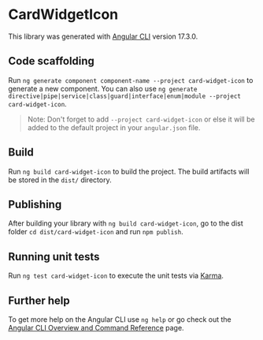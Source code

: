 # CardWidgetIcon

This library was generated with [Angular CLI](https://github.com/angular/angular-cli) version 17.3.0.

## Code scaffolding

Run `ng generate component component-name --project card-widget-icon` to generate a new component. You can also use `ng generate directive|pipe|service|class|guard|interface|enum|module --project card-widget-icon`.
> Note: Don't forget to add `--project card-widget-icon` or else it will be added to the default project in your `angular.json` file. 

## Build

Run `ng build card-widget-icon` to build the project. The build artifacts will be stored in the `dist/` directory.

## Publishing

After building your library with `ng build card-widget-icon`, go to the dist folder `cd dist/card-widget-icon` and run `npm publish`.

## Running unit tests

Run `ng test card-widget-icon` to execute the unit tests via [Karma](https://karma-runner.github.io).

## Further help

To get more help on the Angular CLI use `ng help` or go check out the [Angular CLI Overview and Command Reference](https://angular.io/cli) page.
